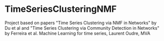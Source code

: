 # TimeSeriesClusteringNMF
Project based on papers "Time Series Clustering via NMF in Networks" by Du et al and "Time Series Clustering via Community Detection in Networks" by Ferreira et al. Machine Learning for time series, Laurent Oudre, MVA
